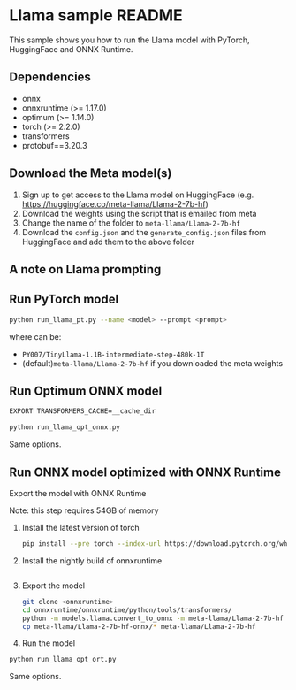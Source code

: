 # Llama sample README

This sample shows you how to run the Llama model with PyTorch, HuggingFace and ONNX Runtime.

## Dependencies

* onnx
* onnxruntime (>= 1.17.0)
* optimum (>= 1.14.0)
* torch (>= 2.2.0)
* transformers
* protobuf==3.20.3

## Download the Meta model(s)

1. Sign up to get access to the Llama model on HuggingFace (e.g. https://huggingface.co/meta-llama/Llama-2-7b-hf)
2. Download the weights using the script that is emailed from meta
3. Change the name of the folder to `meta-llama/Llama-2-7b-hf`
4. Download the `config.json` and the `generate_config.json` files from HuggingFace and add them to the above folder

## A note on Llama prompting




## Run PyTorch model

```bash
python run_llama_pt.py --name <model> --prompt <prompt>
```

where <model> can be:
* `PY007/TinyLlama-1.1B-intermediate-step-480k-1T`
* (default)`meta-llama/Llama-2-7b-hf` if you downloaded the meta weights

## Run Optimum ONNX model
```bash
EXPORT TRANSFORMERS_CACHE=__cache_dir
```

```bash
python run_llama_opt_onnx.py
```

Same options.

## Run ONNX model optimized with ONNX Runtime

Export the model with ONNX Runtime

Note: this step requires 54GB of memory

1. Install the latest version of torch

   ```bash 
   pip install --pre torch --index-url https://download.pytorch.org/whl/nightly/cu118
   ```


2. Install the nightly build of onnxruntime

  ```bash
  
  ```

3. Export the model

   ```bash
   git clone <onnxruntime>
   cd onnxruntime/onnxruntime/python/tools/transformers/
   python -m models.llama.convert_to_onnx -m meta-llama/Llama-2-7b-hf --output meta-llama/Llama-2-7b-hf-onnx
   cp meta-llama/Llama-2-7b-hf-onnx/* meta-llama/Llama-2-7b-hf
   ```

4. Run the model

```bash
python run_llama_opt_ort.py
```

Same options.

